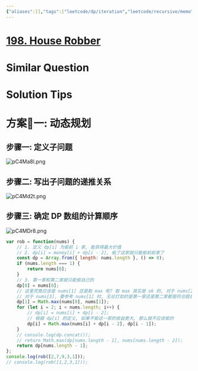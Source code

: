 ```yaml
---
{"aliases":[],"tags":["leetcode/dp/iteration","leetcode/recursive/memo","leetcode/dp/array"],"review-dates":[],"dg-publish":true,"difficulty":"medium","date-created":"2023-07-14-Fri, 9:51:08 am","date-modified":"2023-07-14-Fri, 10:19:18 am","permalink":"/programming/basic/leetcode/198. 打家劫舍/","dgPassFrontmatter":true}
---
```



# [198. House Robber](https://leetcode.cn/problems/house-robber/)

# Similar Question

# Solution Tips

# 方案一: 动态规划

## 步骤一: 定义子问题

![pC4Ma8I.png](https://s1.ax1x.com/2023/07/14/pC4Ma8I.png)

## 步骤二: 写出子问题的递推关系

![pC4Md2t.png](https://s1.ax1x.com/2023/07/14/pC4Md2t.png)

## 步骤三: 确定 DP 数组的计算顺序

![pC4MDr8.png](https://s1.ax1x.com/2023/07/14/pC4MDr8.png)

```js
var rob = function(nums) {
    // 1. 定义 dp[i] 为偷前 i 家, 能获得最大价值
    // 2. dp[i] = money[i] + dp[i - 2], 偷了这家就只能偷前前家了
    const dp = Array.from({ length: nums.length }, () => 0);
    if (nums.length === 1) {
        return nums[0];
    }
    // 3. 第一家和第二家就只能偷自己的
    dp[0] = nums[0];
    // 这里究竟应该是 nums[1] 还是取 max 呢? 取 max 其实是 ok 的, 对于 nums[2], 反正都不会参考 nums[1]
    // 对于 nums[3], 要参考 nums[1] 时, 无论打劫的是第一家还是第二家都是符合题意的
    dp[1] = Math.max(nums[0], nums[1]);
    for (let i = 2; i < nums.length; i++) {
        // dp[i] = nums[i] + dp[i - 2];
        // 根据 dp[i] 的定义, 如果不偷这一家的收益更大, 那么就不应该偷的
        dp[i] = Math.max(nums[i] + dp[i - 2], dp[i - 1]);
    }
    // console.log(dp.concat());
    // return Math.max(dp[nums.length - 1], nums[nums.length - 2]);
    return dp[nums.length - 1];
};
console.log(rob([2,7,9,3,1]));
// console.log(rob([1,2,3,1]));
```
